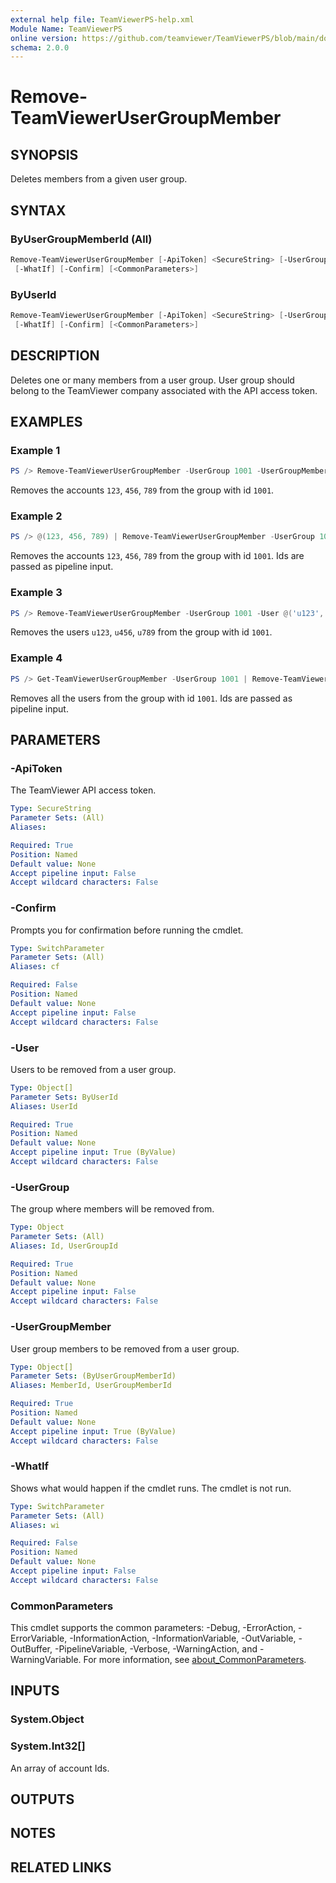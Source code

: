 ```yaml
---
external help file: TeamViewerPS-help.xml
Module Name: TeamViewerPS
online version: https://github.com/teamviewer/TeamViewerPS/blob/main/docs/Cmdlets_help/Remove-TeamViewerUserGroupMember.md
schema: 2.0.0
---
```


# Remove-TeamViewerUserGroupMember

## SYNOPSIS

Deletes members from a given user group.

## SYNTAX

### ByUserGroupMemberId (All)

```powershell
Remove-TeamViewerUserGroupMember [-ApiToken] <SecureString> [-UserGroup] <Object> [-UserGroupMember] <Object[]>
 [-WhatIf] [-Confirm] [<CommonParameters>]
```

### ByUserId

```powershell
Remove-TeamViewerUserGroupMember [-ApiToken] <SecureString> [-UserGroup] <Object> [-User] <Object[]>
 [-WhatIf] [-Confirm] [<CommonParameters>]
```

## DESCRIPTION

Deletes one or many members from a user group. User group should belong to the TeamViewer company associated with the API access token.

## EXAMPLES

### Example 1

```powershell
PS /> Remove-TeamViewerUserGroupMember -UserGroup 1001 -UserGroupMember @(123, 456, 789)
```

Removes the accounts `123`, `456`, `789` from the group with id `1001`.

### Example 2

```powershell
PS /> @(123, 456, 789) | Remove-TeamViewerUserGroupMember -UserGroup 1001
```

Removes the accounts `123`, `456`, `789` from the group with id `1001`.
Ids are passed as pipeline input.

### Example 3

```powershell
PS /> Remove-TeamViewerUserGroupMember -UserGroup 1001 -User @('u123', 'u456', 'u789')
```

Removes the users `u123`, `u456`, `u789` from the group with id `1001`.

### Example 4

```powershell
PS /> Get-TeamViewerUserGroupMember -UserGroup 1001 | Remove-TeamViewerUserGroupMember -UserGroup 1001
```

Removes all the users from the group with id `1001`.
Ids are passed as pipeline input.

## PARAMETERS

### -ApiToken

The TeamViewer API access token.

```yaml
Type: SecureString
Parameter Sets: (All)
Aliases:

Required: True
Position: Named
Default value: None
Accept pipeline input: False
Accept wildcard characters: False
```

### -Confirm

Prompts you for confirmation before running the cmdlet.

```yaml
Type: SwitchParameter
Parameter Sets: (All)
Aliases: cf

Required: False
Position: Named
Default value: None
Accept pipeline input: False
Accept wildcard characters: False
```

### -User

Users to be removed from a user group.

```yaml
Type: Object[]
Parameter Sets: ByUserId
Aliases: UserId

Required: True
Position: Named
Default value: None
Accept pipeline input: True (ByValue)
Accept wildcard characters: False
```

### -UserGroup

The group where members will be removed from.

```yaml
Type: Object
Parameter Sets: (All)
Aliases: Id, UserGroupId

Required: True
Position: Named
Default value: None
Accept pipeline input: False
Accept wildcard characters: False
```

### -UserGroupMember

User group members to be removed from a user group.

```yaml
Type: Object[]
Parameter Sets: (ByUserGroupMemberId)
Aliases: MemberId, UserGroupMemberId

Required: True
Position: Named
Default value: None
Accept pipeline input: True (ByValue)
Accept wildcard characters: False
```

### -WhatIf

Shows what would happen if the cmdlet runs.
The cmdlet is not run.

```yaml
Type: SwitchParameter
Parameter Sets: (All)
Aliases: wi

Required: False
Position: Named
Default value: None
Accept pipeline input: False
Accept wildcard characters: False
```

### CommonParameters

This cmdlet supports the common parameters: -Debug, -ErrorAction, -ErrorVariable, -InformationAction, -InformationVariable, -OutVariable, -OutBuffer, -PipelineVariable, -Verbose, -WarningAction, and -WarningVariable. For more information, see [about_CommonParameters](http://go.microsoft.com/fwlink/?LinkID=113216).

## INPUTS

### System.Object

### System.Int32[]

An array of account Ids.

## OUTPUTS

## NOTES

## RELATED LINKS
